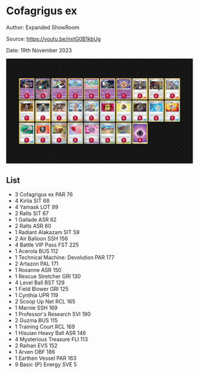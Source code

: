 # Cofagrigus ex

Author: Expanded ShowRoom

Source: <https://youtu.be/nxtG0B1kbUg>

Date: 19th November 2023

![decklist](../../images/PAR/Cofagrigus%20ex/1-%20Cofagrigus%20ex.png)

## List

* 3 Cofagrigus ex PAR 76
* 4 Kirlia SIT 68
* 4 Yamask LOT 99
* 2 Ralts SIT 67
* 1 Gallade ASR 62
* 2 Ralts ASR 60
* 1 Radiant Alakazam SIT 59
* 2 Air Balloon SSH 156
* 4 Battle VIP Pass FST 225
* 1 Acerola BUS 112
* 1 Technical Machine: Devolution PAR 177
* 2 Artazon PAL 171
* 1 Roxanne ASR 150
* 1 Rescue Stretcher GRI 130
* 4 Level Ball BST 129
* 1 Field Blower GRI 125
* 1 Cynthia UPR 119
* 2 Scoop Up Net RCL 165
* 1 Marnie SSH 169
* 1 Professor's Research SVI 190
* 2 Guzma BUS 115
* 1 Training Court RCL 169
* 1 Hisuian Heavy Ball ASR 146
* 4 Mysterious Treasure FLI 113
* 2 Raihan EVS 152
* 1 Arven OBF 186
* 1 Earthen Vessel PAR 163
* 9 Basic {P} Energy SVE 5
